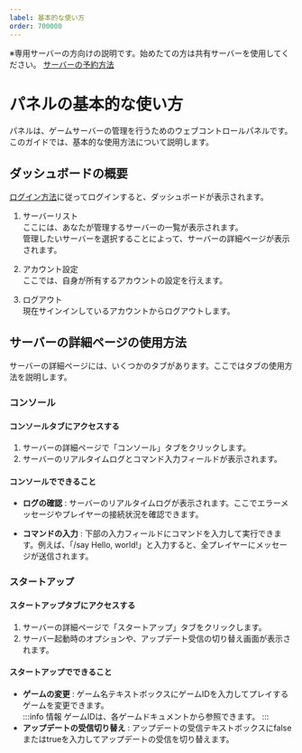 ```yaml
---
label: 基本的な使い方
order: 700000
---
```

※専用サーバーの方向けの説明です。始めたての方は共有サーバーを使用してください。
[サーバーの予約方法](https://docs.libertasmc.xyz/how-to-use-reserve-system/basic/)

# パネルの基本的な使い方
パネルは、ゲームサーバーの管理を行うためのウェブコントロールパネルです。  
このガイドでは、基本的な使用方法について説明します。

## ダッシュボードの概要
[ログイン方法](https://docs.libertasmc.xyz/how-to-use-panel/how-to-login/)に従ってログインすると、ダッシュボードが表示されます。  

1. サーバーリスト  
ここには、あなたが管理するサーバーの一覧が表示されます。  
管理したいサーバーを選択することによって、サーバーの詳細ページが表示されます。

2. アカウント設定  
ここでは、自身が所有するアカウントの設定を行えます。

3. ログアウト  
現在サインインしているアカウントからログアウトします。

## サーバーの詳細ページの使用方法
サーバーの詳細ページには、いくつかのタブがあります。ここではタブの使用方法を説明します。

### コンソール
#### コンソールタブにアクセスする
1. サーバーの詳細ページで「コンソール」タブをクリックします。
2. サーバーのリアルタイムログとコマンド入力フィールドが表示されます。

#### コンソールでできること

* **ログの確認** : 
サーバーのリアルタイムログが表示されます。ここでエラーメッセージやプレイヤーの接続状況を確認できます。

* **コマンドの入力** : 
下部の入力フィールドにコマンドを入力して実行できます。例えば、「/say Hello, world!」と入力すると、全プレイヤーにメッセージが送信されます。

### スタートアップ
#### スタートアップタブにアクセスする
1. サーバーの詳細ページで「スタートアップ」タブをクリックします。
2. サーバー起動時のオプションや、アップデート受信の切り替え画面が表示されます。

#### スタートアップでできること
* **ゲームの変更** :
ゲーム名テキストボックスにゲームIDを入力してプレイするゲームを変更できます。  
:::info 情報
ゲームIDは、各ゲームドキュメントから参照できます。
:::
* **アップデートの受信切り替え** :
アップデートの受信テキストボックスにfalseまたはtrueを入力してアップデートの受信を切り替えます。
